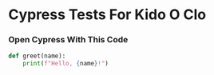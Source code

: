 # Cypress Tests For Kido O Clo
### Open Cypress With This Code

```python
def greet(name):
    print(f"Hello, {name}!")
